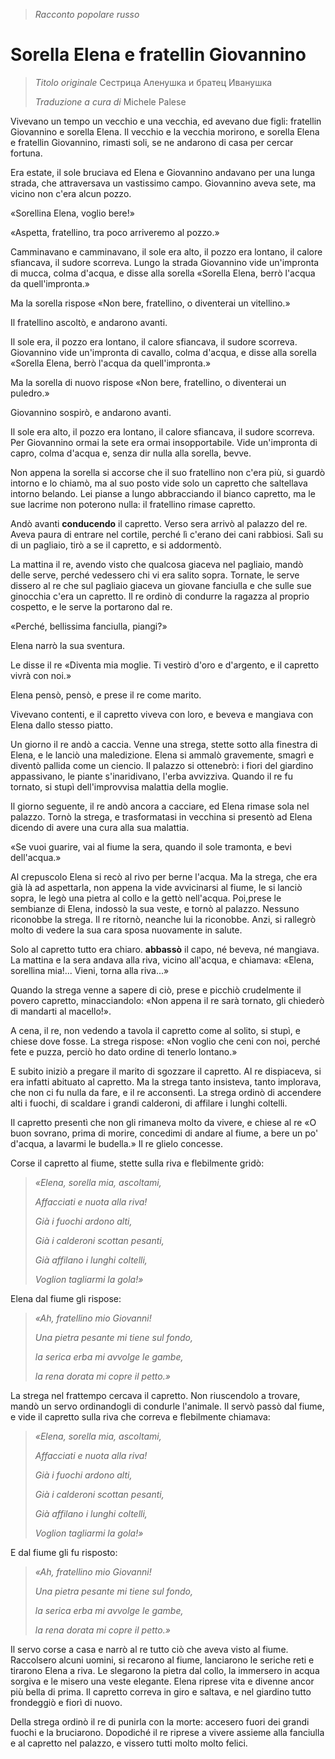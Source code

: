 > *Racconto popolare russo*

# Sorella Elena e fratellin Giovannino

> *Titolo originale* Сестрица Аленушка и братец Иванушка
> 
> *Traduzione a cura di* Michele Palese

Vivevano un tempo un vecchio e una vecchia, ed avevano due figli: fratellin Giovannino e sorella Elena. Il vecchio e la vecchia morirono, e sorella Elena e fratellin Giovannino, rimasti soli, se ne andarono di casa per cercar fortuna.

Era estate, il sole bruciava ed Elena e Giovannino andavano per una lunga strada, che attraversava un vastissimo campo. Giovannino aveva sete, ma vicino non c'era alcun pozzo.

«Sorellina Elena, voglio bere!»

«Aspetta, fratellino, tra poco arriveremo al pozzo.»

Camminavano e camminavano, il sole era alto, il pozzo era lontano, il calore sfiancava, il sudore scorreva. Lungo la strada Giovannino vide un'impronta di mucca, colma d'acqua, e disse alla sorella «Sorella Elena, berrò l'acqua da quell'impronta.»

Ma la sorella rispose «Non bere, fratellino, o diventerai un vitellino.»

Il fratellino ascoltò, e andarono avanti.

Il sole era, il pozzo era lontano, il calore sfiancava, il sudore scorreva. Giovannino vide un'impronta di cavallo, colma d'acqua, e disse alla sorella «Sorella Elena, berrò l'acqua da quell'impronta.»

Ma la sorella di nuovo rispose «Non bere, fratellino, o diventerai un puledro.»

Giovannino sospirò, e andarono avanti.

Il sole era alto, il pozzo era lontano, il calore sfiancava, il sudore scorreva. Per Giovannino ormai la sete era ormai insopportabile. Vide un'impronta di capro, colma d'acqua e, senza dir nulla alla sorella, bevve.

Non appena la sorella si accorse che il suo fratellino non c'era più, si guardò intorno e lo chiamò, ma al suo posto vide solo un capretto che saltellava intorno belando. Lei pianse a lungo abbracciando il bianco capretto, ma le sue lacrime non poterono nulla: il fratellino rimase capretto.

Andò avanti **conducendo** il capretto. Verso sera arrivò al palazzo del re. Aveva paura di entrare nel cortile, perché lì c'erano dei cani rabbiosi. Salì su di un pagliaio, tirò a se il capretto, e si addormentò.

La mattina il re, avendo visto che qualcosa giaceva nel pagliaio, mandò delle serve, perché vedessero chi vi era salito sopra. Tornate, le serve dissero al re che sul pagliaio giaceva un giovane fanciulla e che sulle sue ginocchia c'era un capretto. Il re ordinò di condurre la ragazza al proprio cospetto, e le serve la portarono dal re.

«Perché, bellissima fanciulla, piangi?»

Elena narrò la sua sventura.

Le disse il re «Diventa mia moglie. Ti vestirò d'oro e d'argento, e il capretto vivrà con noi.»

Elena pensò, pensò, e prese il re come marito.

Vivevano contenti, e il capretto viveva con loro, e beveva e mangiava con Elena dallo stesso piatto.

Un giorno il re andò a caccia. Venne una strega, stette sotto alla finestra di Elena, e le lanciò una maledizione. Elena si ammalò gravemente, smagrì e diventò pallida come un ciencio. Il palazzo si ottenebrò: i fiori del giardino appassivano, le piante s'inaridivano, l'erba avvizziva. Quando il re fu tornato, si stupì dell'improvvisa malattia della moglie.

Il giorno seguente, il re andò ancora a cacciare, ed Elena rimase sola nel palazzo. Tornò la strega, e trasformatasi in vecchina si presentò ad Elena dicendo di avere una cura alla sua malattia.

«Se vuoi guarire, vai al fiume la sera, quando il sole tramonta, e bevi dell'acqua.»

Al crepuscolo Elena si recò al rivo per berne l'acqua. Ma la strega, che era già là ad aspettarla, non appena la vide avvicinarsi al fiume, le si lanciò sopra, le legò una pietra al collo e la gettò nell'acqua. Poi,prese le sembianze di Elena, indossò la sua veste, e tornò al palazzo. Nessuno riconobbe la strega. Il re ritornò, neanche lui la riconobbe. Anzi, si rallegrò molto di vedere la sua cara sposa nuovamente in salute.

Solo al capretto tutto era chiaro. **abbassò** il capo, né beveva, né mangiava. La mattina e la sera andava alla riva, vicino all'acqua, e chiamava: «Elena, sorellina mia!... Vieni, torna alla riva...»

Quando la strega venne a sapere di ciò, prese e picchiò crudelmente il povero capretto, minacciandolo: «Non appena il re sarà tornato, gli chiederò di mandarti al macello!».

A cena, il re, non vedendo a tavola il capretto come al solito, si stupì, e chiese dove fosse. La strega rispose: «Non voglio che ceni con noi, perché fete e puzza, perciò ho dato ordine di tenerlo lontano.»

E subito iniziò a pregare il marito di sgozzare il capretto. Al re dispiaceva, si era infatti abituato al capretto. Ma la strega tanto insisteva, tanto implorava, che non ci fu nulla da fare, e il re acconsentì. La strega ordinò di accendere alti i fuochi, di scaldare i grandi calderoni, di affilare i lunghi coltelli.

Il capretto presentì che non gli rimaneva molto da vivere, e chiese al re «O buon sovrano, prima di morire, concedimi di andare al fiume, a bere un po' d'acqua, a lavarmi le budella.» Il re glielo concesse.

Corse il capretto al fiume, stette sulla riva e flebilmente gridò:

> *«Elena, sorella mia, ascoltami,*
> 
> *Affacciati e nuota alla riva!*
> 
> *Già i fuochi ardono alti,*
> 
> *Già i calderoni scottan pesanti,*
> 
> *Già affilano i lunghi coltelli,*
> 
> *Voglion tagliarmi la gola!»*

Elena dal fiume gli rispose:

> *«Ah, fratellino mio Giovanni!*
> 
> *Una pietra pesante mi tiene sul fondo,*
> 
> *la serica erba mi avvolge le gambe,*
> 
> *la rena dorata mi copre il petto.»*

La strega nel frattempo cercava il capretto. Non riuscendolo a trovare, mandò un servo ordinandogli di condurle l'animale. Il servò passò dal fiume, e vide il capretto sulla riva che correva e flebilmente chiamava: 

> *«Elena, sorella mia, ascoltami,*
> 
> *Affacciati e nuota alla riva!*
> 
> *Già i fuochi ardono alti,*
> 
> *Già i calderoni scottan pesanti,*
> 
> *Già affilano i lunghi coltelli,*
> 
> *Voglion tagliarmi la gola!»*

E dal fiume gli fu risposto:

> *«Ah, fratellino mio Giovanni!*
> 
> *Una pietra pesante mi tiene sul fondo,*
> 
> *la serica erba mi avvolge le gambe,*
> 
> *la rena dorata mi copre il petto.»*

Il servo corse a casa e narrò al re tutto ciò che aveva visto al fiume. Raccolsero alcuni uomini, si recarono al fiume, lanciarono le seriche reti e tirarono Elena a riva. Le slegarono la pietra dal collo, la immersero in acqua sorgiva e le misero una veste elegante. Elena riprese vita e divenne ancor più bella di prima. Il capretto correva in giro e saltava, e nel giardino tutto frondeggiò e fiorì di nuovo.

Della strega ordinò il re di punirla con la morte: accesero fuori dei grandi fuochi e la bruciarono. Dopodiché il re riprese a vivere assieme alla fanciulla e al capretto nel palazzo, e vissero tutti molto molto felici.